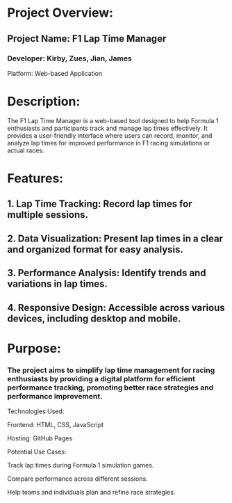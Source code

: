 ﻿# Project Overview:   

## Project Name: F1 Lap Time Manager
### Developer: Kirby, Zues, Jian, James
Platform: Web-based Application

# Description:
The F1 Lap Time Manager is a web-based tool designed to help Formula 1 enthusiasts and participants track and manage lap times effectively. It provides a user-friendly interface where users can record, monitor, and analyze lap times for improved performance in F1 racing simulations or actual races.

# Features:

## 1. Lap Time Tracking: Record lap times for multiple sessions.


## 2. Data Visualization: Present lap times in a clear and organized format for easy analysis.


## 3. Performance Analysis: Identify trends and variations in lap times.


## 4. Responsive Design: Accessible across various devices, including desktop and mobile.



# Purpose:
### The project aims to simplify lap time management for racing enthusiasts by providing a digital platform for efficient performance tracking, promoting better race strategies and performance improvement.

Technologies Used:

Frontend: HTML, CSS, JavaScript

Hosting: GitHub Pages

Potential Use Cases:

Track lap times during Formula 1 simulation games.

Compare performance across different sessions.

Help teams and individuals plan and refine race strategies.

